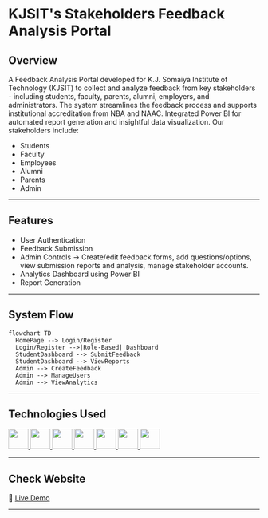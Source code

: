 
# KJSIT's Stakeholders Feedback Analysis Portal

## Overview

A Feedback Analysis Portal developed for K.J. Somaiya Institute of Technology (KJSIT) to collect and analyze feedback from key stakeholders - including students, faculty, parents, alumni, employers, and administrators. The system streamlines the feedback process and supports institutional accreditation from NBA and NAAC.
Integrated Power BI for automated report generation and insightful data visualization.
Our stakeholders include:
-  Students  
-  Faculty  
-  Employees  
-  Alumni  
-  Parents  
-  Admin

---

## Features

- User Authentication  
- Feedback Submission
- Admin Controls -> Create/edit feedback forms, add questions/options, view submission reports and analysis, manage stakeholder accounts.
- Analytics Dashboard using Power BI
- Report Generation
---

## System Flow

```mermaid
flowchart TD
  HomePage --> Login/Register
  Login/Register -->|Role-Based| Dashboard
  StudentDashboard --> SubmitFeedback
  StudentDashboard --> ViewReports
  Admin --> CreateFeedback
  Admin --> ManageUsers
  Admin --> ViewAnalytics
```
---
## Technologies Used

<p align="left">
<a href="https://www.w3.org/html/" target="_blank" rel="noreferrer"> <img src="https://img.shields.io/badge/HTML5-E34F26?style=for-the-badge&logo=html5&logoColor=white" width="auto" height="40" /> </a>
  <a href="https://www.w3schools.com/css/" target="_blank" rel="noreferrer"> <img src="https://img.shields.io/badge/CSS3-1572B6?style=for-the-badge&logo=css3&logoColor=white" width="auto" height="40" /> </a> 
  <a href="https://developer.mozilla.org/en-US/docs/Web/JavaScript" target="_blank" rel="noreferrer"> <img src="https://img.shields.io/badge/JavaScript-323330?style=for-the-badge&logo=javascript&logoColor=F7DF1E" width="auto" height="40" /> </a>
  <a href="https://getbootstrap.com/" target="_blank" rel="noreferrer"> <img src="https://img.shields.io/badge/Bootstrap-563D7C?style=for-the-badge&logo=bootstrap&logoColor=white" width="auto" height="40" /> </a>
<a href="https://www.mysql.com/" target="_blank" rel="noreferrer"> <img src="https://img.shields.io/badge/MySQL-005C84?style=for-the-badge&logo=mysql&logoColor=white" width="auto" height="40" /> </a>
<a href="https://www.microsoft.com/en-us/power-platform/products/power-bi" target="_blank" rel="noreferrer"> <img src="https://img.shields.io/badge/PowerBI-F2C811?style=for-the-badge&logo=Power%20BI&logoColor=white" width="auto" height="40" /> </a>
<a href="https://www.php.net/" target="_blank" rel="noreferrer"> <img src="https://img.shields.io/badge/php-%23777BB4.svg?style=for-the-badge&logo=php&logoColor=white" width="auto" height="40" /> </a>
</p>

---
 ## Check Website
🔗 [Live Demo](https://feedbackportal.kjsieit.in/)

---
